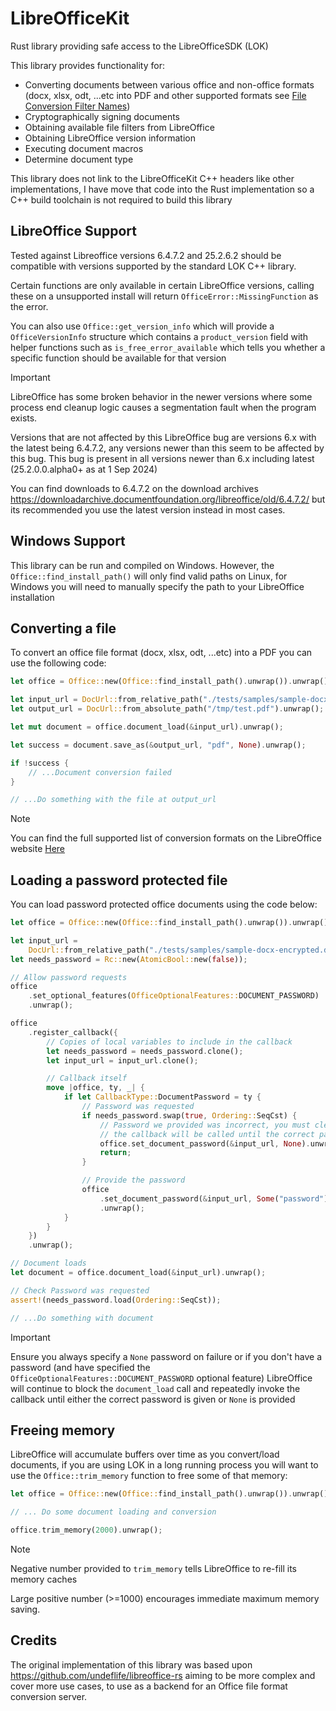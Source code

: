 # LibreOfficeKit

Rust library providing safe access to the LibreOfficeSDK (LOK)

This library provides functionality for:
- Converting documents between various office and non-office formats (docx, xlsx, odt, ...etc into PDF and other supported formats see [File Conversion Filter Names](https://help.libreoffice.org/latest/en-US/text/shared/guide/convertfilters.html))
- Cryptographically signing documents
- Obtaining available file filters from LibreOffice
- Obtaining LibreOffice version information
- Executing document macros
- Determine document type

This library does not link to the LibreOfficeKit C++ headers like other implementations, I have move that code into the Rust implementation so a C++ build toolchain is not required to build this library

## LibreOffice Support 

Tested against Libreoffice versions 6.4.7.2 and 25.2.6.2 should be compatible with versions supported by the standard LOK C++ library. 

Certain functions are only available in certain LibreOffice versions, calling these on a unsupported install will return `OfficeError::MissingFunction` as the error.

You can also use `Office::get_version_info` which will provide a `OfficeVersionInfo` structure which contains a `product_version` field with helper functions such as `is_free_error_available` which tells you whether a specific function should be available for that version

> [!IMPORTANT]
>
> LibreOffice has some broken behavior in the newer versions where some process end cleanup logic causes a segmentation fault when the program exists.
>
> Versions that are not affected by this LibreOffice bug are versions 6.x with 
> the latest being 6.4.7.2, any versions newer than this seem to be affected by 
> this bug. This bug is present in all versions newer than 6.x including latest (25.2.0.0.alpha0+ as at 1 Sep 2024)
>
> You can find downloads to 6.4.7.2 on the download archives https://downloadarchive.documentfoundation.org/libreoffice/old/6.4.7.2/ but its recommended you use the latest version instead in most cases.



## Windows Support

This library can be run and compiled on Windows. However, the `Office::find_install_path()` will only find valid paths on Linux, for Windows you will need to manually specify the path to your LibreOffice installation

## Converting a file

To convert an office file format (docx, xlsx, odt, ...etc) into a PDF you can use the following code:

```rust
let office = Office::new(Office::find_install_path().unwrap()).unwrap();

let input_url = DocUrl::from_relative_path("./tests/samples/sample-docx.docx").unwrap();
let output_url = DocUrl::from_absolute_path("/tmp/test.pdf").unwrap();

let mut document = office.document_load(&input_url).unwrap();

let success = document.save_as(&output_url, "pdf", None).unwrap();

if !success {
    // ...Document conversion failed
}

// ...Do something with the file at output_url

```

> [!NOTE]
>
> You can find the full supported list of conversion formats on the LibreOffice website
> [Here](https://help.libreoffice.org/latest/en-US/text/shared/guide/convertfilters.html)


## Loading a password protected file

You can load password protected office documents using the code below:

```rust
let office = Office::new(Office::find_install_path().unwrap()).unwrap();

let input_url =
    DocUrl::from_relative_path("./tests/samples/sample-docx-encrypted.docx").unwrap();
let needs_password = Rc::new(AtomicBool::new(false));

// Allow password requests
office
    .set_optional_features(OfficeOptionalFeatures::DOCUMENT_PASSWORD)
    .unwrap();

office
    .register_callback({
        // Copies of local variables to include in the callback
        let needs_password = needs_password.clone();
        let input_url = input_url.clone();

        // Callback itself
        move |office, ty, _| {
            if let CallbackType::DocumentPassword = ty {
                // Password was requested
                if needs_password.swap(true, Ordering::SeqCst) {
                    // Password we provided was incorrect, you must clear the password to prevent infinite callback loop
                    // the callback will be called until the correct password (Or None) is provided
                    office.set_document_password(&input_url, None).unwrap();
                    return;
                }

                // Provide the password
                office
                    .set_document_password(&input_url, Some("password"))
                    .unwrap();
            }
        }
    })
    .unwrap();

// Document loads
let document = office.document_load(&input_url).unwrap();

// Check Password was requested
assert!(needs_password.load(Ordering::SeqCst));

// ...Do something with document
```

> [!IMPORTANT]
>
> Ensure you always specify a `None` password on failure or if you don't have a password (and have specified the `OfficeOptionalFeatures::DOCUMENT_PASSWORD` optional feature) LibreOffice will continue to block the `document_load` call and repeatedly invoke the callback until either the correct password is given or `None` is provided

## Freeing memory

LibreOffice will accumulate buffers over time as you convert/load documents, if you are using LOK in a long running process you will want to use the `Office::trim_memory` function to free some of that memory:

```rust
let office = Office::new(Office::find_install_path().unwrap()).unwrap();

// ... Do some document loading and conversion 

office.trim_memory(2000).unwrap();
```

> [!NOTE]
> Negative number provided to `trim_memory` tells LibreOffice to re-fill its memory caches
>
> Large positive number (>=1000) encourages immediate maximum memory saving.

## Credits

The original implementation of this library was based upon https://github.com/undeflife/libreoffice-rs aiming to be more complex and cover more
use cases, to use as a backend for an Office file format conversion server. 